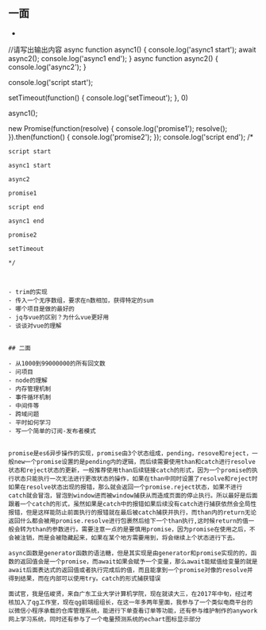 ## 一面
-  ```javascript
  //请写出输出内容
  async function async1() {
      console.log('async1 start');
      await async2();
      console.log('async1 end');
  }
  async function async2() {
  	console.log('async2');
  }

  console.log('script start');

  setTimeout(function() {
      console.log('setTimeout');
  }, 0)

  async1();

  new Promise(function(resolve) {
      console.log('promise1');
      resolve();
  }).then(function() {
      console.log('promise2');
  });
  console.log('script end');
    /*

    script start

    async1 start

    async2

    promise1

    script end

    async1 end

    promise2

    setTimeout

    */
  ```


- trim的实现
- 传入一个无序数组，要求在n数相加，获得特定的sum
- 哪个项目是做的最好的
- jq与vue的区别？为什么vue更好用
- 谈谈对vue的理解


## 二面

- 从1000到99000000的所有回文数
- 问项目
- node的理解
  - 内存管理机制
  - 事件循环机制
  - 中间件等
- 跨域问题
- 平时如何学习
- 写一个简单的订阅-发布者模式


promise是es6异步操作的实现，promise由3个状态组成，pending，resove和reject，一般new一个promise设置的是pending内的逻辑，而后续需要使用than和catch进行resolve状态和reject状态的更新，一般推荐使用than后续链接catch的形式，因为一个promise的执行状态只能执行一次无法进行更改状态的操作，如果在than中同时设置了resolve和reject时如果在resolve状态出现的报错，那么就会返回一个promise.reject状态，如果不进行catch就会冒泡，冒泡到window进而被window捕获从而造成页面的停止执行。所以最好是后面跟着一个catch的形式，虽然如果是catch中的报错如果后续没有catch进行捕获依然会全局性报错，但是这样能防止前面执行的报错就在最后被catch捕获并执行，而than内的return无论返回什么都会被用promise.resolve进行包裹然后给下一个than执行,这时候return的值一般会转为than的参数进行。需要注意一点的是要慎用promise，因为promise在使用之后，不会被注销，而是会被隐藏起来，如果在某个地方需要用到，将会继续上个状态进行下去。	

async函数是generator函数的语法糖，但是其实现是由generator和promise实现的的，函数的返回值会是一个promise，而await如果会赋予一个变量，那么await能赋值给变量的就是await后面表达式的返回值或者执行完成后的值，而且能拿到一个promise对像的resolve并得到结果，而在内部可以使用try。catch的形式捕获错误

面试官，我是伍峻贤，来自广东工业大学计算机学院，现在就读大三，在2017年中旬，经过考核加入了qg工作室，现在qg前端组组长，在这一年多两年里面，我参与了一个类似电商平台的以微信小程序承载的仓库管理系统，能进行下单查看订单等功能，还有参与维护制作的anywork网上学习系统，同时还有参与了一个电量预测系统的echart图标显示部分